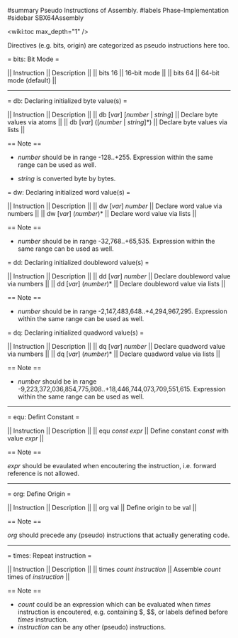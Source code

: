 #summary Pseudo Instructions of Assembly.
#labels Phase-Implementation
#sidebar SBX64Assembly

<wiki:toc max_depth="1" />

Directives (e.g. bits, origin) are categorized as pseudo instructions
here too.

= bits: Bit Mode =

|| Instruction || Description           ||
|| bits 16     || 16-bit mode           ||
|| bits 64     || 64-bit mode (default) ||

--------

= db: Declaring initialized byte value(s) =

|| Instruction                         || Description || 
|| db [_var_] [_number_ | _string_]    || Declare byte values via atoms ||
|| db [_var_] ([_number_ | _string_]*) || Declare byte values via lists ||

== Note ==

 * _number_ should be in range -128..+255. Expression within the same
range can be used as well.

 * _string_ is converted byte by bytes.

= dw: Declaring initialized word value(s) =

|| Instruction            || Description                    ||
|| dw [_var_] _number_    || Declare word value via numbers ||
|| dw [_var_] (_number_)* || Declare word value via lists   ||

== Note ==

 * _number_ should be in range -32,768..+65,535. Expression within the same
range can be used as well.

= dd: Declaring initialized doubleword value(s) =

|| Instruction            || Description                          ||
|| dd [_var_] _number_    || Declare doubleword value via numbers ||
|| dd [_var_] (_number_)* || Declare doubleword value via lists   ||

== Note ==

 * _number_ should be in range -2,147,483,648..+4,294,967,295.
Expression within the same range can be used as well.

= dq: Declaring initialized quadword value(s) =

|| Instruction            || Description                          ||
|| dq [_var_] _number_    || Declare quadword value via numbers ||
|| dq [_var_] (_number_)* || Declare quadword value via lists   ||

== Note ==

 * _number_ should be in range 
-9,223,372,036,854,775,808..+18,446,744,073,709,551,615.
Expression within the same range can be used as well.

--------

= equ: Defint Constant =

|| Instruction        || Description                               ||
|| equ _const_ _expr_ || Define constant _const_ with value _expr_ ||

== Note ==

_expr_ should be evaulated when encoutering the instruction,
i.e. forward reference is not allowed.

--------

= org: Define Origin =

|| Instruction || Description             ||
|| org val     || Define origin to be val || 

== Note ==

*org* should precede any (pseudo) instructions that actually generating code.

--------

= times: Repeat instruction =

|| Instruction                 || Description                             ||
|| times _count_ _instruction_ || Assemble _count_ times of _instruction_ ||

== Note ==

 * _count_ could be an expression which can be evaluated when *times*
instruction is encoutered, e.g. containing $, $$, or labels defined
before *times* instruction.
 * _instruction_ can be any other (pseudo) instructions.

